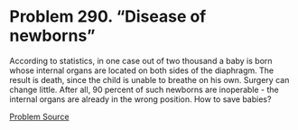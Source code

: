 # Problem 290. “Disease of newborns”

According to statistics, in one case out of two thousand a baby is born whose internal organs are located on both sides of the diaphragm. The result is death, since the child is unable to breathe on his own. Surgery can change little. After all, 90 percent of such newborns are inoperable - the internal organs are already in the wrong position. How to save babies?

[Problem Source](https://www.trizland.ru/tasks/1538/)